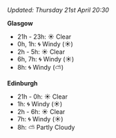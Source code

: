 *Updated: Thursday 21st April 20:30*

**Glasgow**

* 21h - 23h: :sunny: Clear
* 0h, 1h: :cyclone: Windy (:sunny:)
* 2h - 5h: :sunny: Clear
* 6h, 7h: :cyclone: Windy (:sunny:)
* 8h: :cyclone: Windy (:partly_sunny:)

**Edinburgh**

* 21h - 0h: :sunny: Clear
* 1h: :cyclone: Windy (:sunny:)
* 2h - 6h: :sunny: Clear
* 7h: :cyclone: Windy (:sunny:)
* 8h: :partly_sunny: Partly Cloudy
